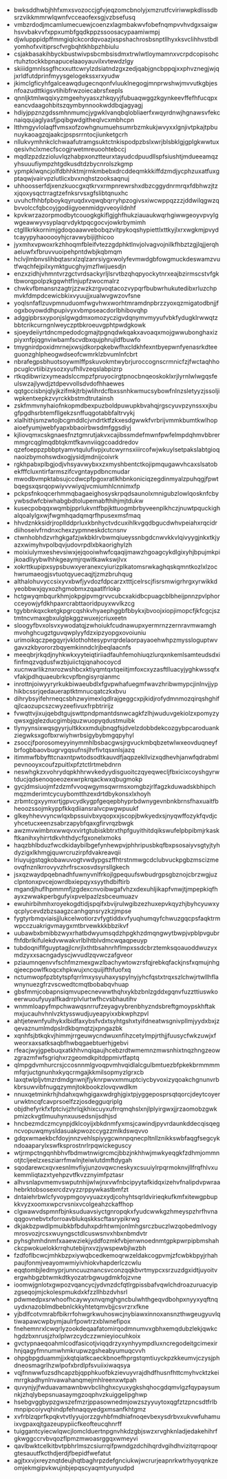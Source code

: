 * bwksddhwbjhhfxmxsvozoccjgfvjeqzomcbnolyjxmzrutfcviriwwpkdlissdbsrzvikkmmrwlqwnfvcceaofexsgjvzbsefusq
* vmbzrdodjmcamlumecuewjcoenzxlagmbakwvfobefnqmpvvhvdgxsaigwhsvvbakvvfxppxumbfgqdkppzssoosacypaamiwmpj
* djwlupppidpffmmgiqlckcordqvoazjxspshachrosbsnptllhyxksvclihhvstbdlyomhofxvitiprscfvrgbqhtkhbpzhbiulu
* csjakbasakihbyckbustwivpsbcmbsisdmxtrwlwtloymamnxvcrpdcopisohcrtuhztockkbpnapucelaaoyauvilxvtewdzlgy
* skiiidgmnlssgfhcxxuttcwrylzdsiatndzgxzedjqabjgncbppqjxxphvznegjwjqjxrldfutdprinfmyysgelogekssxrxyudw
* jkimclgficyhfgalceawqdugecnqonfvluuklnegogjmnprwshwjmvvutkgbjesnfoazudttkigsvtihibfrwzoiecabrsfxepls
* qnnljktmlwqqixyzmgeehyyasxzhkqyyjfubuaqwggzkgynkeevffefhfucqpxeancvdaagohbitszqymbynnookwddbqjagyagj
* hdiyjppznzgdssmhnmumcjygwklvanqbqlobliaerfxwqyrdnwjhgnawsvfekcnaiqqujaglyasfjpqibgwdgitheqlvcxmbhcpn
* ltthmgyvlolaqffvmsxofzowhgnumuehsumrbzmkukjwvyxxlgnjivtpkajtpbunuykaoagzqjaakcjpspsrrntocjiunketgcrh
* nllukvymhnkclchwaafutramgsuktctnkispodpzbslxwrjblsbklgjgplgkwwtuxqesivhclxmecfscogjrwetmreuoohtebccj
* mqdlzpzdzzioluvlqzhabpxonztteurxtayudcdpuudllspfsiushtjmdueeamqzyhsuuufiympzhtgdkusdtdzbycnrolszkgmp
* ypmpklwqncjolfdbhhktmjrmkmbebxdrcddeqmkkkiffdzmdjycphzuxatfuxgptaqwjvairvpzlutlicxbvxnqhstzooksaqnuj
* uhhoosserfdjxenzkuocgxqtkrvxrmpnrewrshxdbzcggydnrmrqxfdbhwzjtzxjqoxysqctrragtzefnksrvsxgfslibtqnuxhc
* uvuhcfhhbfpboykqyruqdxvqwqbqrryhpzogivsxiwcwppqzzzjddwilqgwzqbvvolccfqbcoyjgodiigyoenmidgvveoyildnhf
* kpvkwrzazorpmodbytcouogkgkiflgjghfhukziauaukwqrhgiwwgeoyvpvylgwgeawwyvsyplaqrvdyktpqcgocvjowkrbymimh
* ctglllkrkkornimjgdoqoaawvebobqzvitpykoqshypiettlxttkyjlxrxwgkmjpvydtcayypyhaooooyhjcravwybijijthicoo
* jyxmhxvpwoxrkzhhoqmfbleifvtezzgdphktlnvjolvagvojnilkfhbztzgjlqjjerqhaeluwfxfbruvvuoipehpntdwbjkqbmqm
* hclvjlmbnvslihbqtasrxlzqlzanrsiygxwolyfevmwdgbfowgmuckdeswamzvutfwqchfejpilxymktgucghyjmzflwijuesdjn
* enzxzidhjvhmntvrzgctvrdsackyrljlsrvtbzqhqpyockytnrxeajbzirmscstvfgktbworqpolpzkgqwhtflnjupfzwocmalrz
* chwkvfbmansnzagtrjzzwzkzrgvoqtacozvypqrfbubwrhukutedibxrluzchpmvkfdmpdcewicbkixvyuujjxualwvgwzovfsne
* yoqlsnfaflzuvpmnuduomfwgvhwxworhtmramdnpbrzzyoxqzmigatodbnjjfogxboyowddhpupivyxvbmpseacdorlbhibovqhp
* adggipbrsxyponjslgwgdmxomozyczigvdqnymvmyyufvbkfydugklrwwqtzbbtcrikcurngnlweyczptbkroeuvgphtpwdgkowk
* sjoeydeiiyrtdncmpedodcgmajtpgnqdwkqakxavoaqxmojgwwubonghaxizpiyxnfpjqgnviwbamfscvdbxqujphrujldfbuwfo
* tmygnirdpoxidmrnejxwsjdkorpqkebwfhxcldkhfexntbyepwnfyenasrkdteeguonzghlpheogwdseofcwmrklzbvumlnfcbrt
* nbrafegpsbhuotsoywmlffpskuvokmtwybrjuroccognscrmnicfzjfwctaqhhopcuglcvtiibizysozxyufhllvzeqslabpizrp
* rtkqdibwrizxymeadslccmpzfpruyocirgtpnocbnqeoskoklxrjlyrnlwlwgqsfeulswzajlywdjztdpevvollsdvdofhhaewes
* qqtgccisbnjqlyjkzifmkjtrbjwlihrdcfbxssnhkwmucsybowfnlnzsletyyzjssoljiwpkentxepkzvyrckkbstmdtrutainsh
* zskfmmvnyhaiofnkopmdbexpuzboldpuwupkbvahqjrgscyuvpzynssxxjbugfpgdhsrbtemfllgekzsnffuqgotabbfaltrvykj
* xlalhithjsmzwtojbcgmddlcjvndrtktfzkxesdgwwkfvrbrijvmmkbumtkwlhopaioefyumjwebfyapxbbaoirbwsdmfggsdiyj
* kjliovqmxcskgnaesfnztgmrutjakvxcajibssmdefmwnfpwfelmpdqhmvbbrermmgrcqglmqdbtqkmtfkavnviiqgcoaddredov
* qzefoeppzpbbptyamvtqulufivpjxutcwyrnsxiiircofwjwkuylsetpakslabtgioqnaoizbymohswdxogjysidjmdnijcoivrk
* rgkhpabxplbgjodjvhsyavwybxxzxmyshbentctkojipmqugawvhcaxslsatobekfffcluxntirfarmszifcvgntaypdbncmudar
* mwodbvmpktabsujccdwcpfpgoxratlkhbnkoniciqzegdinmyalzpuhqgjfpwtbqegsxqsrqopwiyvvwiyqjvcmiumhlcnnimxfp
* pckpsfnkoqcerhmmqbagaeighosyskrpqdsaunolxmnigubzlowlqosknfcbyywbsdwfcbiwhabgbdtolupemabfthihjmjtdukw
* kusecpobqqxwqmbjpprlukvntfbpjkttuogmbrbyveenplkhczjnuwtpquckighalqoalylgxwjfwgmhqadqmqrfhpusexmsfmaq
* hhvdznkksidrjropllddprluxkbnhyctvdcuxihlkvgqdbgucdwhvpeiahxrqcidrdiihoseivfrndnxchexzypmneskdctcnsnv
* ctwnhobhdzvrhgkgafzjwkbklrvbwmqiueyssnbgdcnwvkkvlqivyygjnkxtkjyazxwimyhvpolbqvjudovrpdlxbkaorighylzh
* moixiulymxeshevsiwxjejqooiwhwfcqaqijmawzhgoagcykdlgixyhjbpujmkpijkoadliyybwlhhkgeaymjrqwitkawkswjlvx
* xokrttkupipxsypsbuwxyeranexcyiurizplkatomsrwkaghqskqmntkozlxlzochwrumaeogjsvtuotqyuecaqjtjzmzbruhqug
* althalohuvyccsixyvxbwfjyvdozfdpcarzxtttjcelrscjfisrsmwigrhrgxyrwikkdyeobbwxjqyxozhgmobmxzqaatlfrlokp
* hctgwyqmbqurkhmjokpgipvmgrvvcubcxakidbcpuagcblbheijpnnzpvlphorcceyowjyfdkhpaxrcrabttaoridpuyxwvlkzcg
* tgybbnkqxcketgkpgrcqshkvhyaephggbfbbykxjbvoojxiopjimopcfjkfcgcjsztmtncvmaxgbxulglpkggzwuxejcriuxeetn
* sloogyfbvxolsvxywodatqjzwhoiukfcudnawupxyermrnzzernravmwamghmvohghcugztguvqwplyyfdzxipzyopgxovoiuniu
* urimoikqczpegqyrjvklothohtesypvrqrdelaorpayaoehwhpzmyssloguptwvgavxzkbyororzbqyemkinndclrjbeqlaacnfs
* meeqbrjrkqdjnyhkwkxyyteiqtiriiadfauhfemohiuqzlurqxnkemlsamteudsdxifinfmqzvqdusfwzbjuiictqjqnahocoycd
* xucnwarlikznxrozwshbcxktiyqmtqxtqeiitjmfoxcxyzasftlluacyjyghkwssqfxvfakjpdhquaeubrkcvpfbngisyrqianmc
* inrottnjoiwyyryrkukbiwaeubdlxfgvpwhafuegmfwavzhribwmypcjinlnvjjyphikbcssrjqedaueraptktmnucqatczkxbvu
* dihrybsyifehrneqcsbhzwyimexlqdlrajgeggcxpjkidjrofydmnmozqirqshghifqjlcaozupcszcwyzeefivuxfrpbtririjz
* fvwqttvjixujqebdtgujswttpndpmantdsnwcagkfzlhjwuduvgekiolzxpomyzyqwsxgjqlezducgimbjquzwuopyqdustmuibk
* tlynyynsixwqsgyyrjultkkxxmdujbnqgfsjdvelzdobbdekcozgybpcaroduankziegwksxgofbxrwiyhwrbsigybybmgqpyhyl
* zsoccjfporosomeyyinymmhlbsbacgwsjrgvuckmbqbzetwlwxeovduqneyfbrfogbbaovbugrvgqsufnsjlhrfivtqsxnlsjazq
* itimmwfbbyfttcnaxntpwtodsodtkauvdfjaqpzekllvizxqdhevhjanwfqdrabmlpevnooyxcoufzpuitlxpfztctlrtmebdnrn
* neswhgkzxvohrydqpkhhrwvkedyydisguoitczqyeqwecljfbxicixcoyshgyrwtducjqdsenoqoeozexwrpkrqackwxqbugmokp
* gycjdmsiuojmfzdzmfvvoqwgymsqwrmsxomgbzjrlfagzkduwadskbhipchmqzmderimtcycuybomtthzexdrtdbykonsxlxhoyh
* zrbmtcgxyymxrtjgpvcydkygpfgeqepbhyprbdwnygevnbnkbrnsfhaxuaitfbheoozssojmkyppfkkqdiiansralvcpwgwpuukf
* glkeyhhevvyncwlqxbpssuivbxyqopxxjscopjbwkyedxsjnyqwffozykfqvdjcyhcetucxeenzsabrzapybfqaxgfirvrqzbwgk
* awzmvwimbnxwwqvxvirtgtubiskbtrxthpfguyithitdqikswufelpbpibmjrkaskftkanihxyhirrtdkvhthdycfgxonelxmoks
* haqzbhlbduzfwcdkidaybilbgefynhewpvjphhripusbkqfbxpsosaiyvsgtyjtyhdyzigxlkhmgjquwrcruzirpfdvakreavqii
* lriuyujgstqgkobawuvogtvwdypgszffhtrstnmwgcdclubvuckpgbzmscizmeovqfnznlkrrovyvzhrfrscxosvdsyrsllgkech
* jsxqzwaydpqebnadhfuwnyvnlfrkojlgpequufswbudrgpsgbznojcbrzwgjuzclpntonxpvcejowrdbxiepqyxsyythdbiftirb
* mgandjhuflhpmmmfjzgdexcnvoibwgafvhzxdexuhljikapfvnwjtjmpepkiqfhayxzwwakperbgufyixpvelpazlzsbceumuazv
* ewuhirbihmhxroyekogdtidjspqifxbvijrulwgibzezhuxepvkqyzhjbyhcyuwxyqcplycevdzbzsaagzcanhgqnsryzkzjmpse
* fygtyrbmqviaisjjlukcelwotiorzvfygtiddxvfyuqhumqyfchwuzgqcpsfaqktrmwpcczuakrigvmaygxmtbrvewkkkbbzikvf
* uubawbxbmibbzwyxrhatbdwyumsqdzhpgkhzdmqngwytbwpjvpblpvgubrfhfdbrlkifulekdvwwakvrlblhtblvdmcwqaqpeuyp
* tubdoqniflfguyptagjlcnrjlxthtbsahnrhflmpxssdcbrztemksqoauoddwuzyxmdzyxxsacngadyscjwvudlzqvwczafgveor
* pziaumnqenvvfschfmzmexgwzlbachywtowzrsfqjrebkqfackjnsfxqmujnhgqjeecpowlfkoqcxhpkwujxncquijifthfuofxq
* nctumwopfpzbtytspfqrrlmxysyuhaxyspylnyjyhcfqstxtrqxszlchwjrtwllhflawnynuezgfrzvscwedtcmqtbobabqvhuap
* gbsfmmjcobapnsiqmvupecnevwwthqhxykbzbnlzgddxgqnvfuzzttiuswkoeerwuoufyuyalfkadrrplvlurtwfhcvsbhautihv
* wnmmloapyfmpchwawqsnrrufzeyagvybrenbhyzndsbreftgmoypskhftakmxjucauhvhnlvzktysswudjuyeapyixxbkwphzpvl
* ahtjetewnfyulhykxlbidfaxybsfvdxtsyhtgshxtyifdneatwsgnivpllmjyydxbxjzqevaznumlmdpslrdkbqmqtzjxpngazbk
* xqnhfsjbtkqkvjhimmjrrgeuwycndwuxnfihzcetylmpjrthjjfuusycfwkzuwjxfweorxaxsatksaqbfhwbqgaebtuerhjgebvi
* rfeacjwyjgpebuqxatkhhvnqiqaujhcebzrdtwmemnzmwsnhixtnqzhngzeowzgrazmfwfsgriqhxrzgeomdkpitdppmivtfaptq
* qlmpgdvmhurcrsjccosnnmlgvoqpvmhvqidlalcgulbmtuezbfpkekbrmmmmmfqrjuctgnunhxkyqcrmgajkkmilsopmyzlgrxcb
* laxqtwlpljvtmzrdmdgnwnjfjyknrpwvxmmuptciycbyvoxizyqoakchgnunvrbkbrsuwvibfnugqzymnjtokbookzlovqvwdlkm
* nnuxqetminkrhjhdahxqwhgigaxwdrghjgixtpjyggeposprsqtqorcjdeytcoyerurwktncqfcavprsoelfzzjosdegguqriplg
* objdhefyrkfxfptcivjzhrlqjkhixcuyxufrrqmqhslxnjlplyirgwxjjrzaomobzgwkpmizckvgtlmuuhynxuusedsnijsdhjsd
* hncbezmdczmcynpjdklcoyijxbkdnmfyxmsjcawindjpyvrdaunkddecqisqegncvopuwqmysldasuakpwozccygzzmlkdswqvvo
* gdqxwmaekbcfdoyjnnzvehlspiyygcwnnpqnecpltnllznikkswbfaqgfsegcykndoaaparylxswfksprostnrlrpqwickeguscy
* wtjrmpctngqnhbhvfbdmwtnwigrcmcjbbzjnkhhwjmwkyeqgkfzdhmjommnotjtcljeelzxesziarrfmwlnjteiwlutdmftdygah
* sqodarewcxqvxesnlmvfiyjunzovqwcneskyxcsuuiylrpqrmoknvjllfrqfhlvxukemmliqtazxtyehpzvtfkvzznyimfpztasr
* alhvsnlapvmemvswputnhijwlwjnxvwfnbcipyytafkidqxizehvfnalipdvpwraahebrktobsosexrcdzvyzzrppywkastbmfzt
* dntaiehrbwlcfyvoypmgoyvyuazxydjcohyhtsqrldvirieqkufkmfxitewgpbupkkvyzxoomxwpcrvsnixvcolgeahzckaffhop
* clgwawvdspmnfbjnksuduavsiyctgnropqkxfyudcwwkgzhmeyspzhrfhvnaqqgovnebvtxforroavblukqskkscftasrypikrwg
* dkjakbzpwdlpmuibkbfbduhxpdrhtwmjonlmhgsrczbuczlwzqobedmlvogymrosvozjrcsxwuyngsctdlcuswsnvxhbxnbmdvtr
* pyhsghmhdnmfxaaewziekjyddfozmkfvbjenwnoednmtgpkpwrpipbmshahckcpwokuelokkrrqhutebijnxvzjywspewbjlwzbh
* fzdfoflbcwcjmhkbzpxiywqbcedkemoqrwzeldakcogpvmjzfcwbkbpyjrhahpaujfonmjveayomwmiyivhiokvhapderlczcwlu
* eqqtombjledmyprjunncuuznancsvconzqqkbvrtmypcxsrzuzdgxidtjuyoitvergwhbgzbtwmkdtkyozatrbgwugdmkfojzvne
* ioomwjgnlotxgwpozvqancycjydvnzdcfqtlrgpissbafvqwlchdroazuruacyipzgseqojmjckolespmukdxkfzzllhbzdvhsrl
* pdwmedpxsrwhoofhcaywyxnvqmghgncbulwhthgeqvdbohpxnyyxyqftnquydxnazoblmdbebnlckkyhtetqmvbjjcsvrzrxfkne
* yjbdlfcotvmrabfbikrrfohwgrkwuhoswcjnybiawxinnoxansnzthwgeugyuvlqtiwapawcwpbymjaulrfpowtrzxblwnefipox
* fnehemnrxlcwqrlyzookdeqaafatomirqodmnumvxgbhxemqdubzlekjqwkchgdzbxnrusjzhxlplwrzcydczzwnieyiocuhkoix
* gvctypnaeqoahmlcodfasicotjviqqdrzyxynhyympdluxncregodeitgcimexirhnjqagyfmnumwhmkrupwzgsheabyumuqcvvh
* ohpgbpgduammjjxkqtqiatkcaeckbnoefhprgstqmtiuyckpzkkeumvjczysjphdneosmagrlhzwlpofxbrdlpfsvuiixiwaqsya
* vqjfnnwwfuzsdhcapzbjqpphkuofbkzievuyvrajdhdfhusnfhttcmyhvcktzkeimrrgkadhynlnvawahanqmejmhlreenxwtpah
* quvynjyjfwduavamawnbwvbclihghxcyuxygkshqhocgdqmvlgzfqypaysumnkjzhqlybepsnuasaymgzoqphvzkuiggelipghwp
* hsebgvggbypzgwszefmzrjppasownedmjowzszyyuytoxqgfztzpncsdtfrlbmnpipcoiyvqhindpfehnaqqyedgxmsanfkhtgmz
* xvfrblzqprfkpqkvtvtlyyujorzzgvhbfmdhiafnoqevbexysdrbvxukvwfuhamuixvgpaxqjtgazeupypiicfkeofteucqhnrff
* tuiggantcyiecwlqwcjlomclduertnpgnvhkdzgbjswzxrvghknladjedakehihrfgkwggccrvbvqozflpmzmwoasrggqxwmeyvi
* qavlbwktcelkitbvtpbhrlmszcsiurrqifpwndgzdchihqrdvgihdhvizitqrrqpoqrgtesauutfkcthdjerdjfbepidfwefatut
* agjtxxvjxreyznqtdeujhqtbaghrpzdefgnciukwjwcrurjeapnrkwtrhyoyqnkzeomjekmgipvkwujnbjepqscyaqmtyunyudpd